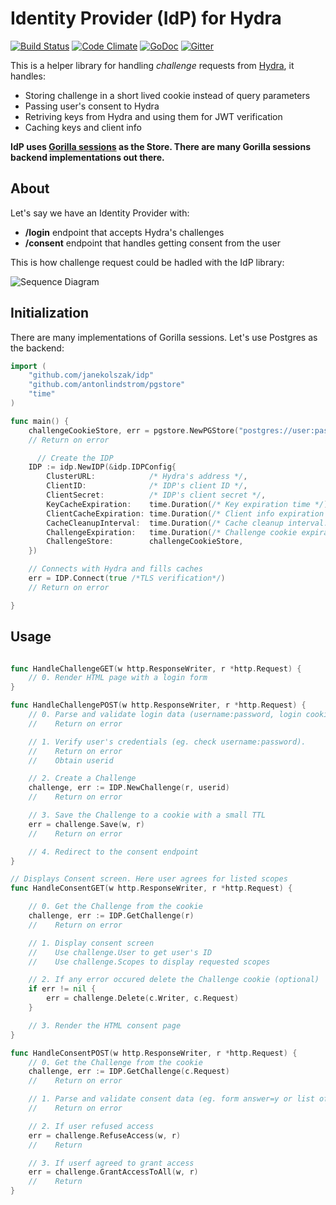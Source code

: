 # Identity Provider (IdP) for Hydra
[![Build Status](https://travis-ci.org/janekolszak/idp.svg?branch=master)](https://travis-ci.org/janekolszak/idp) [![Code Climate](https://codeclimate.com/github/janekolszak/idp/badges/gpa.svg)](https://codeclimate.com/github/janekolszak/idp) [![GoDoc](https://godoc.org/github.com/janekolszak/idp?status.svg)](https://godoc.org/github.com/janekolszak/idp) [![Gitter](https://img.shields.io/gitter/room/nwjs/nw.js.svg?maxAge=2592000)](https://gitter.im/janekolszak/idp)

This is a helper library for handling *challenge* requests from [Hydra](https://github.com/ory-am/hydra), it handles:
- Storing challenge in a short lived cookie instead of query parameters
- Passing user's consent to Hydra
- Retriving keys from Hydra and using them for JWT verification
- Caching keys and client info

**IdP uses [Gorilla sessions](http://www.gorillatoolkit.org/pkg/sessions) as the Store. There are many Gorilla sessions backend implementations out there.**

## About

Let's say we have an Identity Provider with:
- **/login** endpoint that accepts Hydra's challenges
- **/consent** endpoint that handles getting consent from the user

This is how challenge request could be hadled with the IdP library:

![Sequence Diagram](https://raw.githubusercontent.com/janekolszak/idp/master/doc/sequenceDiagram.png)

## Initialization
There are many implementations of Gorilla sessions. Let's use Postgres as the backend: 
```go
import (
	"github.com/janekolszak/idp"
	"github.com/antonlindstrom/pgstore"
	"time"
)

func main() {
	challengeCookieStore, err = pgstore.NewPGStore("postgres://user:pass@address/dbname")
	// Return on error

	  // Create the IDP
	IDP := idp.NewIDP(&idp.IDPConfig{
		ClusterURL:            /* Hydra's address */,
		ClientID:              /* IDP's client ID */,
		ClientSecret:          /* IDP's client secret */,
		KeyCacheExpiration:    time.Duration(/* Key expiration time */) * time.Second,
		ClientCacheExpiration: time.Duration(/* Client info expiration */) * time.Second,
		CacheCleanupInterval:  time.Duration(/* Cache cleanup interval. Eg. 30 */) * time.Second,
		ChallengeExpiration:   time.Duration(/* Challenge cookie expiration. Eg. 10 */) * time.Minutes,
		ChallengeStore:        challengeCookieStore,
	})

	// Connects with Hydra and fills caches
	err = IDP.Connect(true /*TLS verification*/)
	// Return on error

}

```

## Usage

```go

func HandleChallengeGET(w http.ResponseWriter, r *http.Request) {
	// 0. Render HTML page with a login form
}

func HandleChallengePOST(w http.ResponseWriter, r *http.Request) {
	// 0. Parse and validate login data (username:password, login cookie etc)
	//    Return on error

	// 1. Verify user's credentials (eg. check username:password).
	//    Return on error
	//    Obtain userid

	// 2. Create a Challenge
	challenge, err := IDP.NewChallenge(r, userid)
	//    Return on error

	// 3. Save the Challenge to a cookie with a small TTL
	err = challenge.Save(w, r)
	//    Return on error

	// 4. Redirect to the consent endpoint
}

// Displays Consent screen. Here user agrees for listed scopes
func HandleConsentGET(w http.ResponseWriter, r *http.Request) {

	// 0. Get the Challenge from the cookie
	challenge, err := IDP.GetChallenge(r)
	//    Return on error

	// 1. Display consent screen
	//    Use challenge.User to get user's ID
	//    Use challenge.Scopes to display requested scopes

	// 2. If any error occured delete the Challenge cookie (optional)
	if err != nil {
		err = challenge.Delete(c.Writer, c.Request)
	}

	// 3. Render the HTML consent page
}

func HandleConsentPOST(w http.ResponseWriter, r *http.Request) {
	// 0. Get the Challenge from the cookie
	challenge, err := IDP.GetChallenge(c.Request)
	//    Return on error

	// 1. Parse and validate consent data (eg. form answer=y or list of scopes)
	//    Return on error

	// 2. If user refused access
	err = challenge.RefuseAccess(w, r)
	//    Return

	// 3. If userf agreed to grant access
	err = challenge.GrantAccessToAll(w, r)
	//    Return
}

```
